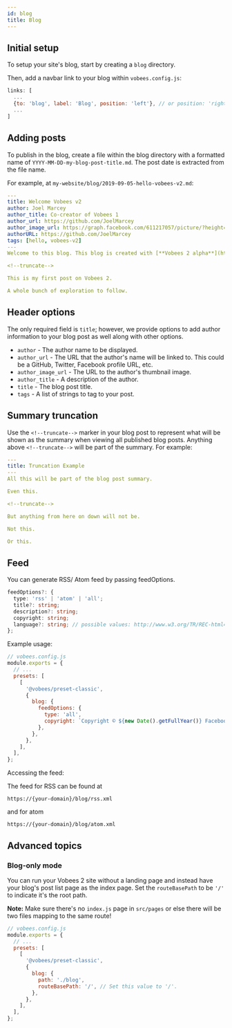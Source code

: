 ```yaml
---
id: blog
title: Blog
---
```


## Initial setup

To setup your site's blog, start by creating a `blog` directory.

Then, add a navbar link to your blog within `vobees.config.js`:

```js
links: [
  ...
  {to: 'blog', label: 'Blog', position: 'left'}, // or position: 'right'
  ...
]
```

## Adding posts

To publish in the blog, create a file within the blog directory with a formatted name of `YYYY-MM-DD-my-blog-post-title.md`. The post date is extracted from the file name.

For example, at `my-website/blog/2019-09-05-hello-vobees-v2.md`:

```yml
---
title: Welcome Vobees v2
author: Joel Marcey
author_title: Co-creator of Vobees 1
author_url: https://github.com/JoelMarcey
author_image_url: https://graph.facebook.com/611217057/picture/?height=200&width=200
authorURL: https://github.com/JoelMarcey
tags: [hello, vobees-v2]
---
Welcome to this blog. This blog is created with [**Vobees 2 alpha**](https://v2.vobees.io/).

<!--truncate-->

This is my first post on Vobees 2.

A whole bunch of exploration to follow.
```

## Header options

The only required field is `title`; however, we provide options to add author information to your blog post as well along with other options.

- `author` - The author name to be displayed.
- `author_url` - The URL that the author's name will be linked to. This could be a GitHub, Twitter, Facebook profile URL, etc.
- `author_image_url` - The URL to the author's thumbnail image.
- `author_title` - A description of the author.
- `title` - The blog post title.
- `tags` - A list of strings to tag to your post.

## Summary truncation

Use the `<!--truncate-->` marker in your blog post to represent what will be shown as the summary when viewing all published blog posts. Anything above `<!--truncate-->` will be part of the summary. For example:

```yml
---
title: Truncation Example
---
All this will be part of the blog post summary.

Even this.

<!--truncate-->

But anything from here on down will not be.

Not this.

Or this.
```

## Feed

You can generate RSS/ Atom feed by passing feedOptions.

```ts
feedOptions?: {
  type: 'rss' | 'atom' | 'all';
  title?: string;
  description?: string;
  copyright: string;
  language?: string; // possible values: http://www.w3.org/TR/REC-html40/struct/dirlang.html#langcodes
};
```

Example usage:

```js {9-12}
// vobees.config.js
module.exports = {
  // ...
  presets: [
    [
      '@vobees/preset-classic',
      {
        blog: {
          feedOptions: {
            type: 'all',
            copyright: `Copyright © ${new Date().getFullYear()} Facebook, Inc.`,
          },
        },
      },
    ],
  ],
};
```

Accessing the feed:

The feed for RSS can be found at

```text
https://{your-domain}/blog/rss.xml
```

and for atom

```text
https://{your-domain}/blog/atom.xml
```

## Advanced topics

### Blog-only mode

You can run your Vobees 2 site without a landing page and instead have your blog's post list page as the index page. Set the `routeBasePath` to be `'/'` to indicate it's the root path.

**Note:** Make sure there's no `index.js` page in `src/pages` or else there will be two files mapping to the same route!

```js {10}
// vobees.config.js
module.exports = {
  // ...
  presets: [
    [
      '@vobees/preset-classic',
      {
        blog: {
          path: './blog',
          routeBasePath: '/', // Set this value to '/'.
        },
      },
    ],
  ],
};
```

<!--

Adding a blog using the blog plugin.

References
---
- [source code](/packages/vobees-plugin-content-blog/src/index.js)
- [v1 doc](https://vobees.io/docs/en/next/adding-blog)

-->
